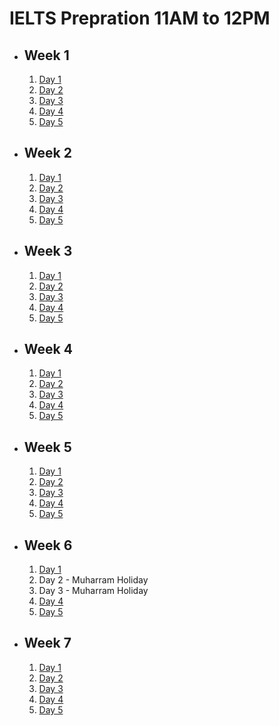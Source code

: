 # IELTS Prepration 11AM to 12PM

- ## Week 1

   1. [Day 1](https://www.facebook.com/iCodeguru/videos/750411973658200)
   2. [Day 2](https://www.facebook.com/iCodeguru/videos/968313851689558)
   3. [Day 3]()
   4. [Day 4](https://web.facebook.com/iCodeguru/videos/425648477060989)
   5. [Day 5](https://web.facebook.com/iCodeguru/videos/1647695302434984)

- ## Week 2

   1. [Day 1](https://web.facebook.com/iCodeguru/videos/440773108816339)
   2. [Day 2](https://web.facebook.com/iCodeguru/videos/459676770340828)
   3. [Day 3](https://web.facebook.com/iCodeguru/videos/1165064691306428)
   4. [Day 4](https://web.facebook.com/iCodeguru/videos/1643596006402285)
   5. [Day 5](https://web.facebook.com/iCodeguru/videos/2182860702092122)

- ## Week 3

   1. [Day 1](https://web.facebook.com/iCodeguru/videos/1012534087197828)
   2. [Day 2](https://www.facebook.com/iCodeguru/videos/841092327882231)
   3. [Day 3](https://www.facebook.com/iCodeguru/videos/1718449275228541)
   4. [Day 4](https://www.facebook.com/iCodeguru/videos/500234955674906)
   5. [Day 5](https://www.facebook.com/iCodeguru/videos/318403631342505)

- ## Week 4

   1. [Day 1](https://www.facebook.com/iCodeguru/videos/1005786837286057)
   2. [Day 2](https://www.facebook.com/iCodeguru/videos/418380401190724)
   3. [Day 3](https://www.facebook.com/iCodeguru/videos/1916682058793884)
   4. [Day 4](https://www.facebook.com/iCodeguru/videos/351986938002193)
   5. [Day 5](https://www.facebook.com/iCodeguru/videos/496861963011066)

- ## Week 5

   1. [Day 1](https://www.facebook.com/iCodeguru/videos/1206273120292846)
   2. [Day 2](https://www.facebook.com/iCodeguru/videos/850803446477169)
   3. [Day 3](https://www.facebook.com/iCodeguru/videos/501250062341133)
   4. [Day 4](https://www.facebook.com/iCodeguru/videos/1644814726058040)
   5. [Day 5](https://www.facebook.com/iCodeguru/videos/518347507289373)

- ## Week 6

   1. [Day 1](https://www.facebook.com/iCodeguru/videos/998558351706847)
   2. Day 2 - Muharram Holiday
   3. Day 3 - Muharram Holiday
   4. [Day 4](https://www.facebook.com/iCodeguru/videos/8300843989967031)
   5. [Day 5](https://www.facebook.com/iCodeguru/videos/1069315001230295)

- ## Week 7

   1. [Day 1](https://www.facebook.com/iCodeguru/videos/390324960305254)
   2. [Day 2](https://www.facebook.com/iCodeguru/videos/419091287117583)
   3. [Day 3](https://www.facebook.com/iCodeguru/videos/868097298516054)
   4. [Day 4](https://www.facebook.com/iCodeguru/videos/415227350909984)
   5. [Day 5](https://www.facebook.com/iCodeguru/videos/1468335450465840)

<!-- - ## Week 8

   1. [Day 1](https://www.facebook.com/iCodeguru/videos/3856439964672912)
   2. [Day 2](https://www.facebook.com/iCodeguru/videos/1181371036528260)
   3. [Day 3]()
   4. [Day 4]()
   5. [Day 5]() -->

<!-- - ## Week 

   1. [Day 1]()
   2. [Day 2]()
   3. [Day 3]()
   4. [Day 4]()
   5. [Day 5]() -->